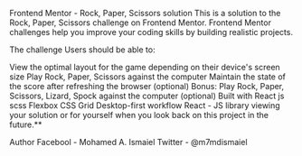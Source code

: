 Frontend Mentor - Rock, Paper, Scissors solution
This is a solution to the Rock, Paper, Scissors challenge on Frontend Mentor. Frontend Mentor challenges help you improve your coding skills by building realistic projects.

The challenge
Users should be able to:

View the optimal layout for the game depending on their device's screen size
Play Rock, Paper, Scissors against the computer
Maintain the state of the score after refreshing the browser (optional)
Bonus: Play Rock, Paper, Scissors, Lizard, Spock against the computer (optional)
Built with
React js
scss
Flexbox
CSS Grid
Desktop-first workflow
React - JS library
viewing your solution or for yourself when you look back on this project in the future.\*\*

Author
Facebool - Mohamed A. Ismaiel
Twitter - @m7mdismaiel
